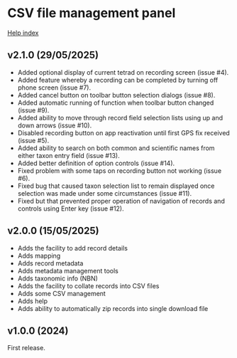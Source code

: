 # CSV file management panel

[Help index](/help.html?page=index)

## v2.1.0 (29/05/2025)
- Added optional display of current tetrad on recording screen (issue #4).
- Added feature whereby a recording can be completed by turning off phone screen (issue #7).
- Added cancel button on toolbar button selection dialogs (issue #8).
- Added automatic running of function when toolbar button changed (issue #9).
- Added ability to move through record field selection lists using up and down arrows (issue #10).
- Disabled recording button on app reactivation until first GPS fix received (issue #5).
- Added ability to search on both common and scientific names from either taxon entry field (issue #13).
- Added better definition of option controls (issue #14).
- Fixed problem with some taps on recording button not working (issue #6).
- Fixed bug that caused taxon selection list to remain displayed once selection was made under some circumstances (issue #11).
- Fixed but that prevented proper operation of navigation of records and controls using Enter key (issue #12).

## v2.0.0 (15/05/2025)
- Adds the facility to add record details
- Adds mapping
- Adds record metadata
- Adds metadata management tools
- Adds taxonomic info (NBN)
- Adds the facility to collate records into CSV files
- Adds some CSV management
- Adds help
- Adds ability to automatically zip records into single download file

## v1.0.0 (2024)
First release.